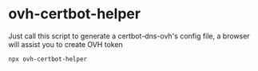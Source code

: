 # ovh-certbot-helper

Just call this script to generate a certbot-dns-ovh's config file, a browser will assist you to create OVH token

```bash
npx ovh-certbot-helper
```


